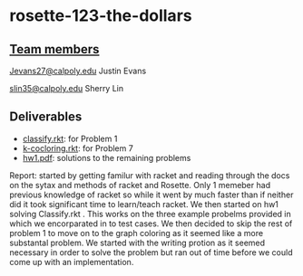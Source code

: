 # rosette-123-the-dollars

## [Team members](users.txt)
Jevans27@calpoly.edu  Justin Evans

slin35@calpoly.edu  Sherry Lin

## Deliverables
* [classify.rkt](hw1/logic/classify.rkt): for Problem 1
* [k-cocloring.rkt](hw1/graph-coloring/k-coloring.rkt): for Problem 7
* [hw1.pdf](hw1.pdf): solutions to the remaining problems

Report: started by getting familur with racket and reading through the docs on the sytax and methods of racket and Rosette. Only 1 memeber had previous knowledge of racket so while it went by much faster than if neither did it took significant time to learn/teach racket. We then started on hw1 solving Classify.rkt
.  This works on the three example probelms provided in which we encorparated in to test cases. We then decided to skip the rest of problem 1 to move on to the graph
coloring as it seemed like a more substantal problem. We started with the writing protion as it seemed necessary in order to solve the problem but ran out of time before we could come up with an implementation. 
